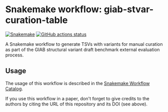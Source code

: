 # Snakemake workflow: giab-stvar-curation-table

[![Snakemake](https://img.shields.io/badge/snakemake-≥6.3.0-brightgreen.svg)](https://snakemake.github.io)
[![GitHub actions status](https://github.com/nate-d-olson/giab-stvar-curation-table/workflows/Tests/badge.svg?branch=main)](https://github.com/nate-d-olson/giab-stvar-curation-table/actions?query=branch%3Amain+workflow%3ATests)

A Snakemake workflow to generate TSVs with variants for manual curation as part of the GIAB structural variant draft benchmark external evaluation process.

## Usage

The usage of this workflow is described in the [Snakemake Workflow Catalog](https://snakemake.github.io/snakemake-workflow-catalog/?usage=nate-d-olson%2Fnate-d-olson/giab-stvar-curation-table).

If you use this workflow in a paper, don't forget to give credits to the authors by citing the URL of this repository and its DOI (see above).